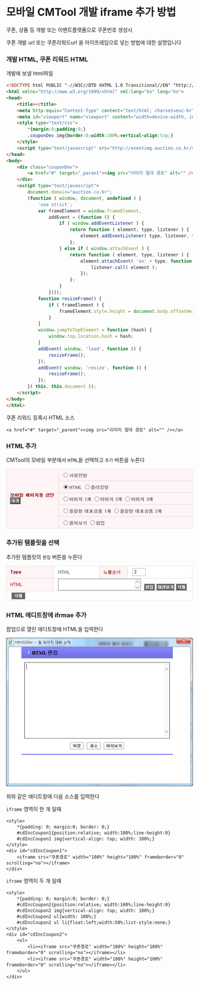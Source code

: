 # 모바일 CMTool 개발 iframe 추가 방법

쿠폰, 상품 등 개발 또는 이벤트플렛폼으로 쿠폰번호 생성시

쿠폰 개발 url 또는 쿠폰리워드url 을 아이프레임으로 넣는 방법에 대한 설명입니다






### 개발 HTML, 쿠폰 리워드 HTML

개발에 보낼 html파일

```html
<!DOCTYPE html PUBLIC "-//W3C//DTD XHTML 1.0 Transitional//EN" "http://www.w3.org/TR/xhtml1/DTD/xhtml1-transitional.dtd">
<html xmlns="http://www.w3.org/1999/xhtml" xml:lang="ko" lang="ko">
<head>
	<title></title>
	<meta http-equiv="Content-Type" content="text/html; charset=euc-kr">
	<meta id="viewport" name="viewport" content="width=device-width, initial-scale=1,  user-scalable=no">
	<style type="text/css">
		*{margin:0;padding:0;}
		.couponDev img{border:0;width:100%;vertical-align:top;}
	</style>
	<script type="text/javascript" src="http://eventimg.auction.co.kr/md/auction/04D25F0304/jquery.js"></script>
</head>
<body>
	<div class="couponDev">
		<a href="#" target="_parent"><img src="이미지 절대 경로" alt="" /></a>
	</div>
	<script type="text/javascript">
		document.domain="auction.co.kr";
		(function ( window, document, undefined ) {
			'use strict';
			var frameElement = window.frameElement,
				addEvent = (function () {
					if ( window.addEventListener ) {
						return function ( element, type, listener ) {
							element.addEventListener( type, listener, false );
						};
					} else if ( window.attachEvent ) {
						return function ( element, type, listener ) {
							element.attachEvent( 'on' + type, function () {
								listener.call( element );
							});
						};
					}
				}());
			function resizeFrame() {
				if ( frameElement ) {
					frameElement.style.height = document.body.offsetHeight + 'px';
				}
			}
			window.jumpToTopElement = function (hash) {
				window.top.location.hash = hash;
			}
			addEvent( window, 'load', function () {
				resizeFrame();
			});
			addEvent( window, 'resize', function () {
				resizeFrame();
			});
		}( this, this.document ));
	</script>
</body>
</html>
```


쿠폰 리워드 등록시 HTML 소스

```
<a href="#" target="_parent"><img src="이미지 절대 경로" alt="" /></a>
```



### HTML 추가

CMTool의 모바일 부분에서 `HTML`을 선택하고 `추가` 버튼을 누른다

![그림참고](images/html_add.jpg)







### 추가된 템플릿을 선택

추가된 템플릿의 `편집` 버튼을 누른다

![그림참고](images/html_add_window.jpg)






### HTML 에디트창에 ifrmae 추가

팝업으로 열린 에디트창에 HTML을 입력한다

![그림참고](images/html_edit.jpg)



위와 같은 에디트창에 다음 소스를 입력한다



`iframe` 영역이 한 개 일때

```
<style>
    *{padding: 0; margin:0; border: 0;}
    #cdIncCoupon1{position:relative; width:100%;line-height:0}
    #cdIncCoupon1 img{vertical-align: top; width: 100%;}
</style>
<div id="cdIncCoupon1">
    <iframe src="쿠폰경로" width="100%" height="100%" frameborder="0" scrolling="no"></iframe>
</div>
```

`iframe` 영역이 두 개 일때

```
<style>
    *{padding: 0; margin:0; border: 0;}
    #cdIncCoupon2{position:relative; width:100%;line-height:0}
    #cdIncCoupon2 img{vertical-align: top; width: 100%;}
    #cdIncCoupon2 ul{width: 100%;}
    #cdIncCoupon2 ul li{float:left;width:50%;list-style:none;}
</style>
<div id="cdIncCoupon2">
    <ul>
        <li><iframe src="쿠폰경로" width="100%" height="100%" frameborder="0" scrolling="no"></iframe></li>
        <li><iframe src="쿠폰경로" width="100%" height="100%" frameborder="0" scrolling="no"></iframe></li>
    </ul>
</div>
```







